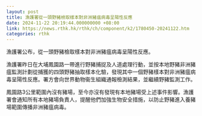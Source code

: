 ```yaml
---
layout: post
title: 漁護署從一頭野豬檢取樣本對非洲豬瘟病毒呈陽性反應
date: 2024-11-22 20:19:44.000000000 +08:00
link: https://news.rthk.hk/rthk/ch/component/k2/1780450-20241122.htm
categories: rthk
---
```


漁護署公布，從一頭野豬檢取樣本對非洲豬瘟病毒呈陽性反應。

漁護署昨日在大埔鳳園路一帶進行野豬捕捉及人道處理行動，並按本地野豬非洲豬瘟監測計劃從捕獲的四頭野豬抽取樣本化驗，發現其中一個野豬樣本對非洲豬瘟病毒呈陽性反應。署方會向世界動物衞生組織通報檢測結果，並繼續野豬監測工作。

鳳園路3公里範圍內沒有豬場，至今亦沒有發現有本地豬場受上述事件影響。漁護署會通知所有本地豬場負責人，提醒他們加強生物安全措施，以防止野豬進入養豬場範圍傳播非洲豬瘟病毒。
